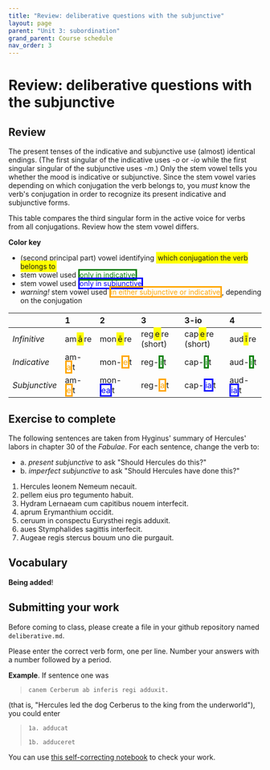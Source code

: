 ```yaml
---
title: "Review: deliberative questions with the subjunctive"
layout: page
parent: "Unit 3: subordination"
grand_parent: Course schedule
nav_order: 3
---
```




# Review: deliberative questions with the subjunctive

## Review

The present tenses of the indicative and subjunctive  use (almost) identical endings. (The first singular of the indicative uses *-o* or *-io* while the first singular singular of the subjunctive uses *-m*.)  Only the stem vowel tells you whether the mood is indicative or subjunctive.  Since the stem vowel varies depending on which conjugation the verb belongs to, you *must* know the verb's conjugation in order to recognize its present indicative and subjunctive forms.

This table compares the third singular form in the active voice for verbs from all conjugations.  Review how the stem vowel differs.  

**Color key**

- (second principal part) vowel identifying <span class="infinitive">which conjugation the verb belongs to</span>
- stem vowel used <span class="indicative">only in indicative</span>
- stem vowel used <span class="subjunctive">only in subjunctive</span>
- *warning!*  stem vowel used <span class="warn">in either subjunctive or indicative</span>, depending on the conjugation


|  | 1     | 2     | 3 | 3-io | 4 |
| :------------- | :------------- | :------------- | :------------- | :------------- | :------------- |
| *Infinitive* |am<span class="infinitive">ā</span>re	| mon<span class="infinitive">ē</span>re | 	reg<span class="infinitive">e</span>re (short) | 	cap<span class="infinitive">e</span>re (short) | 	aud<span class="infinitive">ī</span>re |
| *Indicative* |am-<span class="warn">a</span>t	| mon-<span class="warn">e</span>t | 	reg-<span class="indicative">i</span>t | 	cap-<span class="indicative">i</span>t | 	aud-<span class="indicative">i</span>t |
| *Subjunctive* | am-<span class="warn">e</span>t | 	mon-<span class="subjunctive">ea</span>t	| reg-<span class="warn">a</span>t | 	cap-<span class="subjunctive">ia</span>t	| aud-<span class="subjunctive">ia</span>t |

<style scoped>

  .indicative {
    color: 	green;
    border: solid;
  }
  .subjunctive {
    color: 	blue;
    border: solid;
  }
  .warn {
    color: 	orange;
    border: solid;
  }
  .infinitive {
    background-color: 	yellow;
    border: solid yellow;
  }
</style>


## Exercise to complete

The following sentences are taken from Hyginus' summary of Hercules' labors in chapter 30 of the *Fabulae*.  For each sentence, change the verb to:

- a. *present subjunctive* to ask "Should Hercules do this?"
- b. *imperfect subjunctive* to ask "Should Hercules have done this?"

1.  Hercules leonem Nemeum necauit.
1.  pellem eius pro tegumento habuit.
1.  Hydram Lernaeam cum capitibus nouem interfecit.
1.  aprum Erymanthium occidit.
1.  ceruum in conspectu Eurysthei regis adduxit.
1.  aues Stymphalides sagittis interfecit.
1.  Augeae regis stercus bouum uno die purgauit.


## Vocabulary

**Being added**!

## Submitting your work

Before coming to class, please create a file in your github repository named `deliberative.md`.

Please enter the correct verb form, one per line. Number your answers with a number followed by a period.  

**Example**.  If sentence one was

> `canem Cerberum ab inferis regi adduxit.`

(that is, "Hercules led the dog Cerberus to the king from the underworld"), you could enter

> `1a. adducat`
>
> `1b. adduceret`


You can use [this self-correcting notebook](https://observablehq.com/@neelsmith/lingua-latina-legenda-unit-3-quiz-yourself-on-deliberative?collection=@neelsmith/l3) to check your work.
